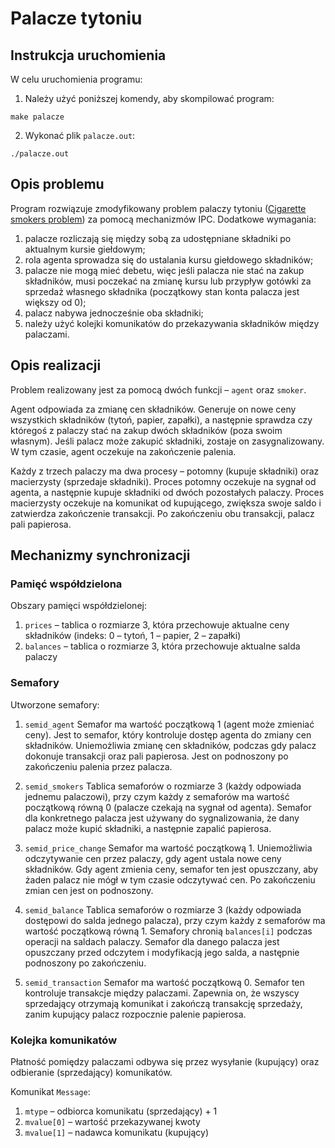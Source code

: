 # Palacze tytoniu

## Instrukcja uruchomienia

W celu uruchomienia programu:

1. Należy użyć poniższej komendy, aby skompilować program:

`make palacze`

2. Wykonać plik `palacze.out`:

`./palacze.out`


## Opis problemu

Program rozwiązuje zmodyfikowany problem palaczy tytoniu ([Cigarette smokers problem](https://en.wikipedia.org/wiki/Cigarette_smokers_problem)) za pomocą mechanizmów IPC. Dodatkowe wymagania:
1. palacze rozliczają się między sobą za udostępniane składniki po aktualnym kursie giełdowym;
2. rola agenta sprowadza się do ustalania kursu giełdowego składników;
3. palacze nie mogą mieć debetu, więc jeśli palacza nie stać na zakup składników, musi poczekać na zmianę kursu lub przypływ gotówki za sprzedaż własnego składnika (początkowy stan konta palacza jest większy od 0);
4. palacz nabywa jednocześnie oba składniki;
5. należy użyć kolejki komunikatów do przekazywania składników między palaczami.

## Opis realizacji

Problem realizowany jest za pomocą dwóch funkcji – `agent` oraz `smoker`.

Agent odpowiada za zmianę cen składników. Generuje on nowe ceny wszystkich składników (tytoń, papier, zapałki), a następnie sprawdza czy któregoś z palaczy stać na zakup dwóch składników (poza swoim własnym). Jeśli palacz może zakupić składniki, zostaje on zasygnalizowany. W tym czasie, agent oczekuje na zakończenie palenia.

Każdy z trzech palaczy ma dwa procesy – potomny (kupuje składniki) oraz macierzysty (sprzedaje składniki).
Proces potomny oczekuje na sygnał od agenta, a następnie kupuje składniki od dwóch pozostałych palaczy. 
Proces macierzysty oczekuje na komunikat od kupującego, zwiększa swoje saldo i zatwierdza zakończenie transakcji.
Po zakończeniu obu transakcji, palacz pali papierosa.


## Mechanizmy synchronizacji

### Pamięć współdzielona

Obszary pamięci współdzielonej:
1. `prices` – tablica o rozmiarze 3, która przechowuje aktualne ceny składników (indeks: 0 – tytoń, 1 – papier, 2 – zapałki)
2. `balances` – tablica o rozmiarze 3, która przechowuje aktualne salda palaczy

### Semafory

Utworzone semafory:
1. `semid_agent` 
Semafor ma wartość początkową 1 (agent może zmieniać ceny). 
Jest to semafor, który kontroluje dostęp agenta do zmiany cen składników. Uniemożliwia zmianę cen składników, podczas gdy palacz dokonuje transakcji oraz pali papierosa. Jest on podnoszony po zakończeniu palenia przez palacza.

2. `semid_smokers`
Tablica semaforów o rozmiarze 3 (każdy odpowiada jednemu palaczowi), przy czym każdy z semaforów ma wartość początkową równą 0 (palacze czekają na sygnał od agenta).
Semafor dla konkretnego palacza jest używany do sygnalizowania, że dany palacz może kupić składniki, a następnie zapalić papierosa.

3. `semid_price_change`
Semafor ma wartość początkową 1. 
Uniemożliwia odczytywanie cen przez palaczy, gdy agent ustala nowe ceny składników. Gdy agent zmienia ceny, semafor ten jest opuszczany, aby żaden palacz nie mógł w tym czasie odczytywać cen. Po zakończeniu zmian cen jest on podnoszony.

4. `semid_balance`
Tablica semaforów o rozmiarze 3 (każdy odpowiada dostępowi do salda jednego palacza), przy czym każdy z semaforów ma wartość początkową równą 1.
Semafory chronią `balances[i]` podczas operacji na saldach palaczy. Semafor dla danego palacza jest opuszczany przed odczytem i modyfikacją jego salda, a następnie podnoszony po zakończeniu.

5. `semid_transaction`
Semafor ma wartość początkową 0.
Semafor ten kontroluje transakcje między palaczami. Zapewnia on, że wszyscy sprzedający otrzymają komunikat i zakończą transakcję sprzedaży, zanim kupujący palacz rozpocznie palenie papierosa.

### Kolejka komunikatów

Płatność pomiędzy palaczami odbywa się przez wysyłanie (kupujący) oraz odbieranie (sprzedający) komunikatów.

Komunikat `Message`:
1. `mtype` – odbiorca komunikatu (sprzedający) + 1 
2. `mvalue[0]` – wartość przekazywanej kwoty
3. `mvalue[1]` – nadawca komunikatu (kupujący)
